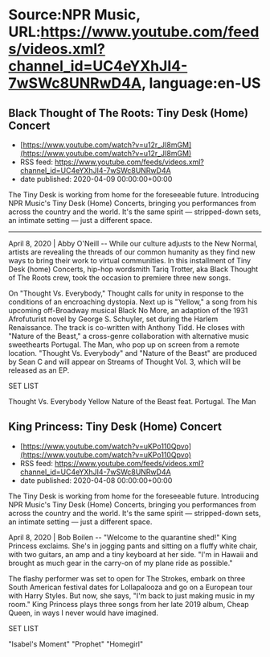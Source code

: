 # Source:NPR Music, URL:https://www.youtube.com/feeds/videos.xml?channel_id=UC4eYXhJI4-7wSWc8UNRwD4A, language:en-US

## Black Thought of The Roots: Tiny Desk (Home) Concert
 - [https://www.youtube.com/watch?v=u12r_JI8mGM](https://www.youtube.com/watch?v=u12r_JI8mGM)
 - RSS feed: https://www.youtube.com/feeds/videos.xml?channel_id=UC4eYXhJI4-7wSWc8UNRwD4A
 - date published: 2020-04-09 00:00:00+00:00

The Tiny Desk is working from home for the foreseeable future. Introducing NPR Music's Tiny Desk (Home) Concerts, bringing you performances from across the country and the world. It's the same spirit — stripped-down sets, an intimate setting — just a different space.

_______________________________________________________________

April 8, 2020 | Abby O'Neill -- While our culture adjusts to the New Normal, artists are revealing the threads of our common humanity as they find new ways to bring their work to virtual communities. In this installment of Tiny Desk (home) Concerts, hip-hop wordsmith Tariq Trotter, aka Black Thought of The Roots crew, took the occasion to premiere three new songs.

On "Thought Vs. Everybody," Thought calls for unity in response to the conditions of an encroaching dystopia. Next up is "Yellow," a song from his upcoming off-Broadway musical Black No More, an adaption of the 1931 Afrofuturist novel by George S. Schuyler, set during the Harlem Renaissance. The track is co-written with Anthony Tidd. He closes with "Nature of the Beast," a cross-genre collaboration with alternative music sweethearts Portugal. The Man, who pop up on screen from a remote location. "Thought Vs. Everybody" and "Nature of the Beast" are produced by Sean C and will appear on Streams of Thought Vol. 3, which will be released as an EP.

SET LIST

Thought Vs. Everybody
Yellow
Nature of the Beast feat. Portugal. The Man

## King Princess: Tiny Desk (Home) Concert
 - [https://www.youtube.com/watch?v=uKPo110Qpvo](https://www.youtube.com/watch?v=uKPo110Qpvo)
 - RSS feed: https://www.youtube.com/feeds/videos.xml?channel_id=UC4eYXhJI4-7wSWc8UNRwD4A
 - date published: 2020-04-08 00:00:00+00:00

The Tiny Desk is working from home for the foreseeable future. Introducing NPR Music's Tiny Desk (Home) Concerts, bringing you performances from across the country and the world. It's the same spirit — stripped-down sets, an intimate setting — just a different space.

April 8, 2020 | Bob Boilen -- "Welcome to the quarantine shed!" King Princess exclaims. She's in jogging pants and sitting on a fluffy white chair, with two guitars, an amp and a tiny keyboard at her side. "I'm in Hawaii and brought as much gear in the carry-on of my plane ride as possible."

The flashy performer was set to open for The Strokes, embark on three South American festival dates for Lollapalooza and go on a European tour with Harry Styles. But now, she says, "I'm back to just making music in my room." King Princess plays three songs from her late 2019 album, Cheap Queen, in ways I never would have imagined.

SET LIST

"Isabel's Moment"
"Prophet"
"Homegirl"

